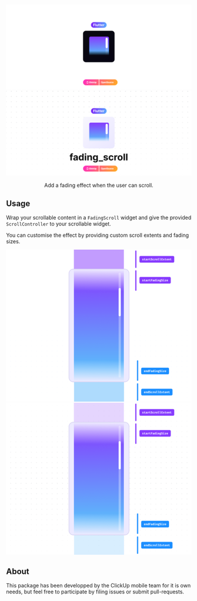 ![Logo](doc/banner_dark.png#gh-dark-mode-only)
![Logo](doc/banner_light.png#gh-light-mode-only)

<p align="center">Add a fading effect when the user can scroll.</p>

## Usage

Wrap your scrollable content in a `FadingScroll` widget and give the provided `ScrollController` to your scrollable widget.

You can customise the effect by providing custom scroll extents and fading sizes.

![Logo](doc/doc_dark.png#gh-dark-mode-only)
![Logo](doc/doc_light.png#gh-light-mode-only)


## About

This package has been developped by the ClickUp mobile team for it is own needs, but feel free to participate by filing issues or submit pull-requests.